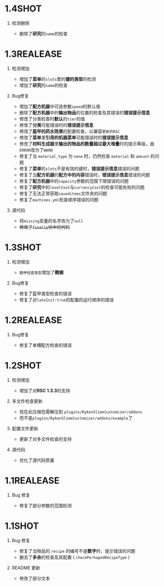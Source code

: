 
# 1.4SHOT

1. 检测删除

   - 删除了**研究**的`name`的检查

# 1.3REALEASE

1. 检测增加

   - 增加了**菜单**的`slots`里的**键的类型**的检测
   - 增加了**研究**的`name`的检查

2. Bug修复
   - 增加了**配方机器**中可选参数`speed`的默认值
   - 删除了**配方机器**中的**输出物品**的位置的检查及其错误的**错误提示信息**
   - 修改了分类检查时**默认**的`tier`的值
   - 修改了**分类**可能错误时的**错误提示信息**
   - 修改了**盔甲的药水效果**的配置检查，以兼容`更新的RSC`
   - 修改了**菜单**里**引用的机器菜单**可能错误时的**错误提示信息**
   - 修改了**材料生成器**里**输出的物品的数量超过最大堆叠**时的提示等级，由`ERROR`改为了`WARN`
   - 修复了当 `material_type` 为 `none` 时，仍然检查 `material` 和 `amount` 的问题
   - 修复了**菜单**的`slots`不是有效的键时，**错误提示信息**错误的问题
   - 修复了当**配方机器**的**配方中的内容**错误时，**错误提示信息**错误的问题
   - 修复了**配方机器**中的`capacity`参数的范围下限错误的问题
   - 修复了**研究**中的`levelCost`与`currencyCost`的检查可能失败的问题
   - 修复了无法正常获取`saveditems`文件夹的问题
   - 修复了`machines.yml`检查顺序错误的问题

3. 源代码

   - 将`missing`变量的名字改为了`null`
   - ~~修改了`finally`块中的代码~~

# 1.3SHOT

1. 检测增加

   - `胸甲检查类型`增加了**鞘翅**

2. Bug修复

   - 修复了盔甲类型检查的错误
   - 修复了对`lateInit:true`的配置的运行顺序的错误

# 1.2REALEASE

1. Bug修复

   - 修复了单槽配方检查的错误

# 1.2SHOT

1. 检测增加

   - 增加了对**RSC 1.3.3**的支持

2. 多文件检查更新

   - 现在此压缩包需解压到 `plugins/RykenSlimeCustomizer/addons`
   - 而不是`plugins/RykenSlimeCustomizer/addons/example`了

3. 配置文件更新

   - 更新了对多文件检查的支持

4. 源代码

   - 优化了源代码质量

# 1.1REALEASE

1. Bug 修复

   - 修复了部分参数的范围检测

# 1.1SHOT

1. Bug 修复

   - 修复了当物品的 `recipe` 的编号不是**数字**时，提示错误的问题
   - 删去了**多余**的检查及其配置 ( `checkPerhapedRecipeType` )

2. README 更新

   - 修改了部分文本
